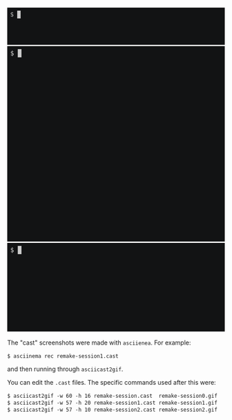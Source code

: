 ![remake-session0](remake-session0.gif)
![remake-session1](remake-session1.gif)
![remake-session2](remake-session2.gif)

The "cast" screenshots were made with `asciienea`. For example:

```
$ asciinema rec remake-session1.cast
```

and then running through `asciicast2gif`.

You can edit the `.cast` files. The specific commands used after this were:

```console
$ asciicast2gif -w 60 -h 16 remake-session.cast  remake-session0.gif
$ asciicast2gif -w 57 -h 20 remake-session1.cast remake-session1.gif
$ asciicast2gif -w 57 -h 10 remake-session2.cast remake-session2.gif
```
